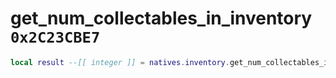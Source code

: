 # get_num_collectables_in_inventory `0x2C23CBE7`

```lua
local result --[[ integer ]] = natives.inventory.get_num_collectables_in_inventory(_unk0 --[[ integer ]])
```